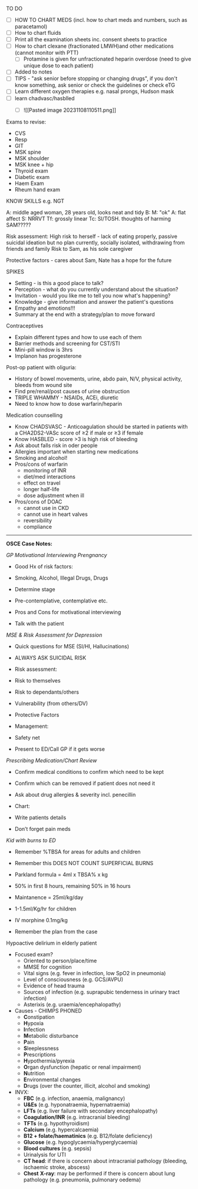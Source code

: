 
TO DO

- [ ] HOW TO CHART MEDS (incl. how to chart meds and numbers, such as paracetamol)
- [ ] How to chart fluids
- [ ] Print all the examination sheets inc. consent sheets to practice
- [ ] How to chart clexane (fractionated LMWH)and other medications (cannot monitor with PTT)
	- [ ] Protamine is given for unfractionated heparin overdose (need to give unique dose to each patient)
- [ ] Added to notes
- [ ] TIPS - "ask senior before stopping or changing drugs", if you don't know something, ask senior or check the guidelines or check eTG 
- [ ] Learn different oxygen therapies e.g. nasal prongs, Hudson mask
- [ ] learn chadvasc/hasblled
	- [ ] ![[Pasted image 20231108110511.png]]


Exams to revise:
- CVS
- Resp
- GIT
- MSK spine
- MSK shoulder
- MSK knee + hip
- Thyroid exam
- Diabetic exam
- Haem Exam
- Rheum hand exam


KNOW SKILLS e.g. NGT

A: middle aged woman, 28 years old, looks neat and tidy
B: 
M: "ok"
A: flat affect
S: NRRVT
Tf: grossly linear
Tc: SI/TOSH. thoughts of harming SAM?????


Risk assessment:
High risk to herself - lack of eating properly, passive suicidal ideation but no plan currently, socially isolated, withdrawing from friends and family 
Risk to Sam, as his sole caregiver

Protective factors - cares about Sam, Nate has a hope for the future 

SPIKES
- Setting - is this a good place to talk?
- Perception - what do you currently understand about the situation?
- Invitation - would you like me to tell you now what's happening?
- Knowledge - give information and answer the patient's questions
- Empathy and emotions!!!
- Summary at the end with a strategy/plan to move forward 

Contraceptives
 - Explain different types and how to use each of them
 - Barrier methods and screening for CST/STI
 - Mini-pill window is 3hrs
 - Implanon has progesterone 

Post-op patient with oliguria:
- History of bowel movements, urine, abdo pain, N/V, physical activity, bleeds from wound site 
- Find pre/renal/post causes of urine obstruction
- TRIPLE WHAMMY - NSAIDs, ACEi, diuretic
- Need to know how to dose warfarin/heparin

Medication counselling
- Know CHADSVASC - Anticoagulation should be started in patients with a CHA2DS2-VASc score of ≥2 if male or ≥3 if female
- Know HASBLED - score >3 is high risk of bleeding 
- Ask about falls risk in oder people
- Allergies important when starting new medications
- Smoking and alcohol!
- Pros/cons of warfarin
	- monitoring of INR
	- diet/med interactions
	- effect on travel 
	- longer half-life 
	- dose adjustment when ill 
- Pros/cons of DOAC
	- cannot use in CKD  
	- cannot use in heart valves
	- reversibility 
	- compliance 


---

**OSCE Case Notes:**

*GP Motivational Interviewing Prengnancy*

- Good Hx of risk factors:

- Smoking, Alcohol, Illegal Drugs, Drugs

- Determine stage

- Pre-contemplative, contemplative etc.

- Pros and Cons for motivational interviewing

- Talk with the patient

  

*MSE & Risk Assessment for Depression*

- Quick questions for MSE (SI/HI, Hallucinations)

- ALWAYS ASK SUICIDAL RISK

- Risk assessment:

- Risk to themselves

- Risk to dependants/others

- Vulnerability (from others/DV)

- Protective Factors

- Management:

- Safety net

- Present to ED/Call GP if it gets worse

  

*Prescribing Medication/Chart Review*

- Confirm medical conditions to confirm which need to be kept

- Confirm which can be removed if patient does not need it

- Ask about drug allergies & severity incl. penecillin

- Chart:

- Write patients details

- Don’t forget pain meds

  

*Kid with burns to ED*

- Remember %TBSA for areas for adults and children

- Remember this DOES NOT COUNT SUPERFICIAL BURNS

- Parkland formula = 4ml x TBSA% x kg

- 50% in first 8 hours, remaining 50% in 16 hours

- Maintanence = 25ml/kg/day

- 1-1.5ml/Kg/hr for children

- IV morphine 0.1mg/kg

- Remember the plan from the case


Hypoactive delirium in elderly patient
- Focused exam?
	- Oriented to person/place/time
	- MMSE for cognition
	- Vital signs (e.g. fever in infection, low SpO2 in pneumonia)
	- Level of consciousness (e.g. GCS/AVPU)
	- Evidence of head trauma
	- Sources of infection (e.g. suprapubic tenderness in urinary tract infection)
	- Asterixis (e.g. uraemia/encephalopathy)
- Causes - CHIMPS PHONED
	- **C**onstipation
	- **H**ypoxia
	- **I**nfection
	- **M**etabolic disturbance
	- **P**ain
	- **S**leeplessness
	- **P**rescriptions
	- **H**ypothermia/pyrexia
	- **O**rgan dysfunction (hepatic or renal impairment)
	- **N**utrition
	- **E**nvironmental changes
	- **D**rugs (over the counter, illicit, alcohol and smoking)
- INVX:
	- **FBC** (e.g. infection, anaemia, malignancy)
	- **U&Es** (e.g. hyponatraemia, hypernatraemia)
	- **LFTs** (e.g. liver failure with secondary encephalopathy)
	- **Coagulation/INR** (e.g. intracranial bleeding)
	- **TFTs** (e.g. hypothyroidism)
	- **Calcium** (e.g. hypercalcaemia)
	- **B12 + folate/haematinics** (e.g. B12/folate deficiency)
	- **Glucose** (e.g. hypoglycaemia/hyperglycaemia)
	- **Blood cultures** (e.g. sepsis)
	- Urinalysis for UTI
	- **CT head**: if there is concern about intracranial pathology (bleeding, ischaemic stroke, abscess)
	- **Chest** **X-ray**: may be performed if there is concern about lung pathology (e.g. pneumonia, pulmonary oedema)